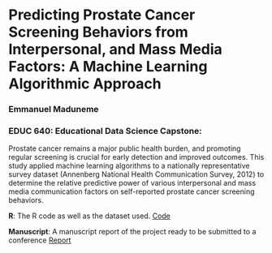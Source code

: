 # Predicting Prostate Cancer Screening Behaviors from Interpersonal, and Mass Media Factors: A Machine Learning Algorithmic Approach 

### Emmanuel Maduneme
### EDUC 640: Educational Data Science Capstone: 


Prostate cancer remains a major public health burden, and promoting regular screening is crucial for early detection and improved outcomes. This study applied machine learning algorithms to a nationally representative survey dataset (Annenberg National Health Communication Survey, 2012) to determine the relative predictive power of various interpersonal and mass media communication factors on self-reported prostate cancer screening behaviors.

**R**: The R code as well as the dataset used. [Code](https://www.kaggle.com/code/emmanuelmaduneme/prostate-cancer-anhc-ml)


**Manuscript**: A manuscript report of the project ready to be submitted to a conference [Report](https://docs.google.com/document/d/1SmvcnM3D4yvCq4Ib4px_dVQWDUzFb6OZXZkwywjKZd0/edit?usp=sharing)






